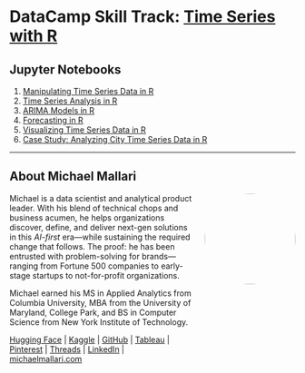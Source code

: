# DataCamp Skill Track: <a href="https://app.datacamp.com/learn/skill-tracks/time-series-with-r" target="_blank">Time Series with R</a>

## Jupyter Notebooks

1. [Manipulating Time Series Data in R](https://gist.github.com/michaelmallari/83544221247d8c721f2ffecd34486521)
1. [Time Series Analysis in R](https://gist.github.com/michaelmallari/9e46ecc7070495162482403618ba1eda)
1. [ARIMA Models in R](https://gist.github.com/michaelmallari/77c8392250b30552cbb5050ef90e245e)
1. [Forecasting in R]()
1. [Visualizing Time Series Data in R]()
1. [Case Study: Analyzing City Time Series Data in R]()

---

## About Michael Mallari

<img src="https://www.michaelmallari.com/img/headshot.jpg" width="160" height="160" align="right" style="margin: 0px 0px 160px 20px; border-radius: 50%;" />

Michael is a data scientist and analytical product leader. With his blend of technical chops and business acumen, he helps organizations discover, define, and deliver next-gen solutions in this *AI-first* era—while sustaining the required change that follows.  The proof: he has been entrusted with problem-solving for brands—ranging from Fortune 500 companies to early-stage startups to not-for-profit organizations.

Michael earned his MS in Applied Analytics from Columbia University, MBA from the University of Maryland, College Park, and BS in Computer Science from New York Institute of Technology.

<a href="https://huggingface.co/michaelmallari" target="_blank">Hugging Face</a> | <a href="https://www.kaggle.com/michaelmallari" target="_blank">Kaggle</a> | <a href="https://github.com/michaelmallari" target="_blank">GitHub</a> | <a href="https://public.tableau.com/app/profile/michaelmallari" target="_blank">Tableau</a> | <a href="https://www.pinterest.com/michaelmallari/" target="_blank">Pinterest</a> | <a href="https://public.tableau.com/app/profile/michaelmallari" target="_blank">Threads</a> | <a href="https://www.linkedin.com/in/mmallari" target="_blank">LinkedIn</a> | <a href="https://www.michaelmallari.com" target="_blank">michaelmallari.com</a>
